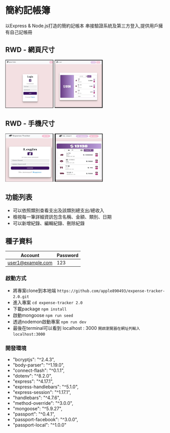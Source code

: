 
# 簡約記帳簿
以Express & Node.js打造的簡約記帳本
串接驗證系統及第三方登入,提供用戶擁有自己記帳冊


## RWD - 網頁尺寸
<img width="150" height="150" src="https://github.com/apple890493/expense-tracker-2.0/blob/master/1.JPG"/>
<img width="150" height="150" src="https://github.com/apple890493/expense-tracker-2.0/blob/master/3.JPG"/>

## RWD - 手機尺寸
<img width="150" height="150" src="https://github.com/apple890493/expense-tracker-2.0/blob/master/2.JPG"/>
<img width="150" height="150" src="https://github.com/apple890493/expense-tracker-2.0/blob/master/4.JPG"/>

## 功能列表
- 可以依照類別查看支出及該類別總支出/總收入
- 檢視每一筆詳細資訊包含名稱、金額、類別、日期
- 可以新增紀錄、編輯紀錄、刪除紀錄

## 種子資料
| Account     | 	Password |  
| ---------- | :----------- |
| user1@example.com     | 123   |


### 啟動方式
- 將專案clone到本地端
  `https://github.com/apple890493/expense-tracker-2.0.git`
- 進入專案
  `cd expense-tracker 2.0`
- 下載package
  `npm install`
- 啟動mongoose
  `npm run seed`
- 透過nodemon啟動專案
  `npm run dev`
- 最後在terminal可以看到 localhost : 3000
  `開啟瀏覽器在網址列輸入localhost:3000`

### 開發環境
- "bcryptjs": "^2.4.3",
- "body-parser": "^1.19.0",
- "connect-flash": "^0.1.1",
- "dotenv": "^8.2.0",
- "express": "^4.17.1",
- "express-handlebars": "^5.1.0",
- "express-session": "^1.17.1",
- "handlebars": "^4.7.6",
- "method-override": "^3.0.0",
- "mongoose": "^5.9.27",
- "passport": "^0.4.1",
- "passport-facebook": "^3.0.0",
- "passport-local": "^1.0.0"